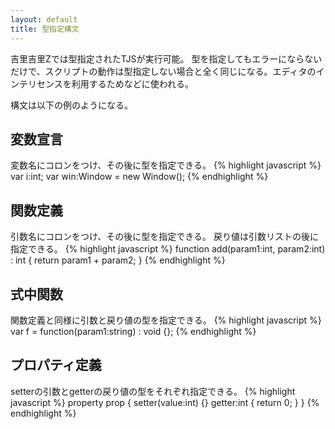 ```yaml
---
layout: default
title: 型指定構文
---
```


吉里吉里Zでは型指定されたTJSが実行可能。
型を指定してもエラーにならないだけで、スクリプトの動作は型指定しない場合と全く同じになる。エディタのインテリセンスを利用するためなどに使われる。

構文は以下の例のようになる。

## 変数宣言
変数名にコロンをつけ、その後に型を指定できる。
{% highlight javascript %}
var i:int;
var win:Window = new Window();
{% endhighlight %}

## 関数定義
引数名にコロンをつけ、その後に型を指定できる。
戻り値は引数リストの後に指定できる。
{% highlight javascript %}
function add(param1:int, param2:int) : int {
    return param1 + param2;
}
{% endhighlight %}

## 式中関数
関数定義と同様に引数と戻り値の型を指定できる。
{% highlight javascript %}
var f = function(param1:string) : void {};
{% endhighlight %}

## プロパティ定義
setterの引数とgetterの戻り値の型をそれぞれ指定できる。
{% highlight javascript %}
property prop {
    setter(value:int) {}
    getter:int { return 0; }
}
{% endhighlight %}
